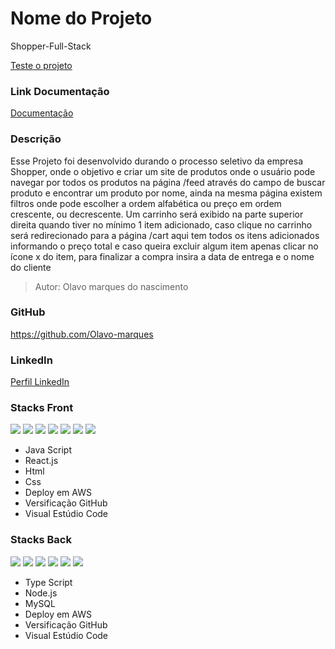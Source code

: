 # Nome do Projeto

Shopper-Full-Stack

[Teste o projeto](http://ec2-3-89-228-225.compute-1.amazonaws.com:3000)

### Link Documentação

[Documentação](https://documenter.getpostman.com/view/21555844/2s847CxFNu)

### Descrição

Esse Projeto foi desenvolvido durando o processo seletivo da empresa Shopper, onde o objetivo e criar um site de produtos onde o usuário pode navegar por todos os produtos na página /feed através do campo de buscar produto e encontrar um produto por nome, ainda na mesma página existem filtros onde pode escolher a ordem alfabética ou preço em ordem crescente, ou decrescente.
Um carrinho será exibido na parte superior direita quando tiver no mínimo 1 item adicionado, caso clique no carrinho será redirecionado para a página /cart aqui tem todos os itens adicionados informando o preço total e caso queira excluir algum item apenas clicar no ícone x do item, para finalizar a compra insira a data de entrega e o nome do cliente

>Autor: Olavo marques do nascimento

### GitHub

<https://github.com/Olavo-marques>

### LinkedIn

[Perfil LinkedIn](https://www.linkedin.com/in/olavo-marques-6421ab123)

### Stacks Front

<div>
 <img src="https://img.icons8.com/fluency/50/javascript.png">
 <img src="https://img.icons8.com/office/50/react.png">
 <img src="https://img.icons8.com/color/50/html-5--v1.png">
 <img src="https://img.icons8.com/color/50/css3.png">
 <img src="https://img.icons8.com/color/50/amazon-web-services.png">
 <img src="https://img.icons8.com/ios-filled/50/github.png">
 <img src="https://img.icons8.com/color/50/visual-studio-code-2019.png">
</div>

- Java Script
- React.js
- Html
- Css
- Deploy em AWS
- Versificação GitHub
- Visual Estúdio Code

### Stacks Back

<div>
 <img src="https://img.icons8.com/color/50/typescript.png">
 <img src="https://img.icons8.com/fluency/50/node-js.png">
 <img src="https://img.icons8.com/fluency/50/my-sql.png">
 <img src="https://img.icons8.com/color/50/amazon-web-services.png">
 <img src="https://img.icons8.com/ios-filled/50/github.png">
 <img src="https://img.icons8.com/color/50/visual-studio-code-2019.png">
</div>

- Type Script
- Node.js
- MySQL
- Deploy em AWS
- Versificação GitHub
- Visual Estúdio Code
